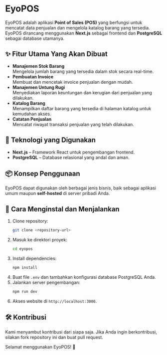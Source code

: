 # EyoPOS

EyoPOS adalah aplikasi **Point of Sales (POS)** yang berfungsi untuk mencatat data penjualan dan mengelola katalog barang yang tersedia. EyoPOS dirancang menggunakan **Next.js** sebagai frontend dan **PostgreSQL** sebagai database utamanya.

## ✨ Fitur Utama Yang Akan Dibuat
- **Manajemen Stok Barang**  
  Mengelola jumlah barang yang tersedia dalam stok secara real-time.
- **Pembuatan Invoice**  
  Membuat dan mencetak invoice penjualan dengan mudah.
- **Manajemen Untung Rugi**  
  Menyediakan laporan keuntungan dan kerugian dari penjualan yang dilakukan.
- **Katalog Barang**  
  Menampilkan daftar barang yang tersedia di halaman katalog untuk kemudahan akses.
- **Catatan Penjualan**  
  Mencatat riwayat transaksi penjualan yang telah dilakukan.

## 🔧 Teknologi yang Digunakan
- **Next.js** – Framework React untuk pengembangan frontend.
- **PostgreSQL** – Database relasional yang andal dan aman.

## 📦 Konsep Penggunaan
EyoPOS dapat digunakan oleh berbagai jenis bisnis, baik sebagai aplikasi umum maupun **self-hosted** di server pribadi Anda.

## 🚀 Cara Menginstal dan Menjalankan
1. Clone repository:
    ```bash
    git clone <repository-url>
    ```
2. Masuk ke direktori proyek:
    ```bash
    cd eyopos
    ```
3. Install dependencies:
    ```bash
    npm install
    ```
4. Buat file `.env` dan tambahkan konfigurasi database PostgreSQL Anda.
5. Jalankan server pengembangan:
    ```bash
    npm run dev
    ```
6. Akses website di `http://localhost:3000`.

## 🛠 Kontribusi
Kami menyambut kontribusi dari siapa saja. Jika Anda ingin berkontribusi, silakan fork repository ini dan buat pull request.

Selamat menggunakan EyoPOS! 🎉
